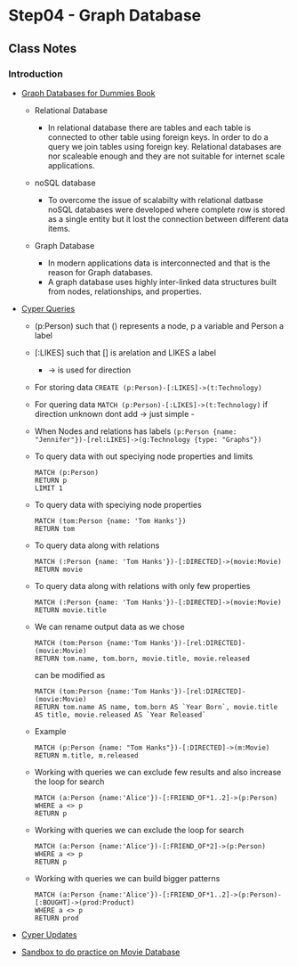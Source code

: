# Step04 - Graph Database

## Class Notes

### Introduction

- [Graph Databases for Dummies Book](https://neo4j.com/graph-databases-for-dummies/)

  - Relational Database

    - In relational database there are tables and each table is connected to other table using foreign keys. In order to do a query we join tables using foreign key. Relational databases are nor scaleable enough and they are not suitable for internet scale applications.

  - noSQL database

    - To overcome the issue of scalabilty with relational datbase noSQL databases were developed where complete row is stored as a single entity but it lost the connection between different data items.

  - Graph Database
    - In modern applications data is interconnected and that is the reason for Graph databases.
    - A graph database uses highly inter-linked data structures built from nodes, relationships, and properties.

- [Cyper Queries](https://neo4j.com/developer/cypher/querying/)

  - (p:Person) such that () represents a node, p a variable and Person a label
  - [:LIKES] such that [] is arelation and LIKES a label
    - -> is used for direction
  - For storing data `CREATE (p:Person)-[:LIKES]->(t:Technology)`
  - For quering data `MATCH (p:Person)-[:LIKES]->(t:Technology)` if direction unknown dont add -> just simple -
  - When Nodes and relations has labels `(p:Person {name: "Jennifer"})-[rel:LIKES]->(g:Technology {type: "Graphs"})`
  - To query data with out speciying node properties and limits

    ```
    MATCH (p:Person)
    RETURN p
    LIMIT 1
    ```

  - To query data with speciying node properties

    ```
    MATCH (tom:Person {name: 'Tom Hanks'})
    RETURN tom
    ```

  - To query data along with relations

    ```
    MATCH (:Person {name: 'Tom Hanks'})-[:DIRECTED]->(movie:Movie)
    RETURN movie
    ```

  - To query data along with relations with only few properties

    ```
    MATCH (:Person {name: 'Tom Hanks'})-[:DIRECTED]->(movie:Movie)
    RETURN movie.title
    ```

  - We can rename output data as we chose

    ```
    MATCH (tom:Person {name:'Tom Hanks'})-[rel:DIRECTED]-(movie:Movie)
    RETURN tom.name, tom.born, movie.title, movie.released
    ```

    can be modified as

    ```
    MATCH (tom:Person {name:'Tom Hanks'})-[rel:DIRECTED]-(movie:Movie)
    RETURN tom.name AS name, tom.born AS `Year Born`, movie.title AS title, movie.released AS `Year Released`
    ```

  - Example

    ```
    MATCH (p:Person {name: "Tom Hanks"})-[:DIRECTED]->(m:Movie)
    RETURN m.title, m.released
    ```

  - Working with queries we can exclude few results and also increase the loop for search

    ```
    MATCH (a:Person {name:'Alice'})-[:FRIEND_OF*1..2]->(p:Person)
    WHERE a <> p
    RETURN p
    ```

  - Working with queries we can exclude the loop for search

    ```
    MATCH (a:Person {name:'Alice'})-[:FRIEND_OF*2]->(p:Person)
    WHERE a <> p
    RETURN p
    ```

  - Working with queries we can build bigger patterns

    ```
    MATCH (a:Person {name:'Alice'})-[:FRIEND_OF*1..2]->(p:Person)-[:BOUGHT]->(prod:Product)
    WHERE a <> p
    RETURN prod
    ```

- [Cyper Updates](https://neo4j.com/developer/cypher/updating/)

- [Sandbox to do practice on Movie Database](https://neo4j.com/sandbox/)
